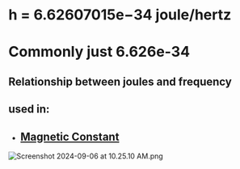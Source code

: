 



# h = 6.62607015e−34 joule/hertz
# Commonly just 6.626e-34
## Relationship between joules and frequency

## used in:
- ## [Magnetic Constant](./../Magnetic-Constant/)

![Screenshot 2024-09-06 at 10.25.10 AM.png](./../Screenshot-2024-09-06-at-10.25.10-AM.png/)